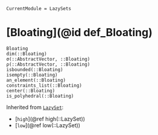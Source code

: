 ```@meta
CurrentModule = LazySets
```

# [Bloating](@id def_Bloating)

```@docs
Bloating
dim(::Bloating)
σ(::AbstractVector, ::Bloating)
ρ(::AbstractVector, ::Bloating)
isbounded(::Bloating)
isempty(::Bloating)
an_element(::Bloating)
constraints_list(::Bloating)
center(::Bloating)
is_polyhedral(::Bloating)
```
Inherited from [`LazySet`](@ref):
* [`high`](@ref high(::LazySet))
* [`low`](@ref low(::LazySet))
